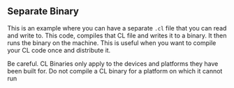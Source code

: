 ## Separate Binary

This is an example where you can have a separate `.cl` file that you can read and write to. This code, compiles that CL file and writes it to a binary. It then runs the binary on the machine. This is useful when you want to compile your CL code once and distribute it.

Be careful. CL Binaries only apply to the devices and platforms they have been built for. Do not compile a CL binary for a platform on which it cannot run 
